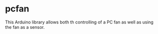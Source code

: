 # pcfan
This Arduino library allows both th controlling of a PC fan as well as using the fan as a sensor.
